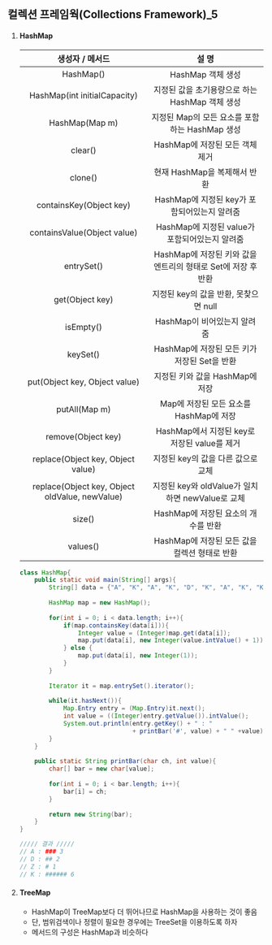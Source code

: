 ## 컬렉션 프레임웍(Collections Framework)_5

1. #### HashMap

   |                생성자 / 메서드                 |                            설 명                             |
   | :--------------------------------------------: | :----------------------------------------------------------: |
   |                   HashMap()                    |                      HashMap 객체 생성                       |
   |          HashMap(int initialCapacity)          |       지정된 값을 초기용량으로 하는 HashMap 객체 생성        |
   |                 HashMap(Map m)                 |        지정된 Map의 모든 요소를 포함하는 HashMap 생성        |
   |                    clear()                     |               HashMap에 저장된 모든 객체 제거                |
   |                    clone()                     |                 현재 HashMap을 복제해서 반환                 |
   |            containsKey(Object key)             |         HashMap에 지정된 key가 포함되어있는지 알려줌         |
   |          containsValue(Object value)           |        HashMap에 지정된 value가 포함되어있는지 알려줌        |
   |                   entrySet()                   | HashMap에 저장된 키와 값을 엔트리의 형태로 Set에 저장 후 반환 |
   |                get(Object key)                 |            지정된 key의 값을 반환, 못찾으면 null             |
   |                   isEmpty()                    |                 HashMap이 비어있는지 알려줌                  |
   |                    keySet()                    |         HashMap에 저장된 모든 키가 저장된 Set을 반환         |
   |         put(Object key, Object value)          |               지정된 키와 값을 HashMap에 저장                |
   |                 putAll(Map m)                  |           Map에 저장된 모든 요소를 HashMap에 저장            |
   |               remove(Object key)               |         HashMap에서 지정된 key로 저장된 value를 제거         |
   |       replace(Object key, Object value)        |              지정된 key의 값을 다른 값으로 교체              |
   | replace(Object key, Object oldValue, newValue) |       지정된 key와 oldValue가 일치하면 newValue로 교체       |
   |                     size()                     |             HashMap에 저장된 요소의 개수를 반환              |
   |                    values()                    |        HashMap에 저장된 모든 값을 컬렉션 형태로 반환         |

   ```java
   class HashMap{
       public static void main(String[] args){
           String[] data = {"A", "K", "A", "K", "D", "K", "A", "K", "K", "K", "Z", "D"};
           
           HashMap map = new HashMap();
           
           for(int i = 0; i < data.length; i++){
               if(map.containsKey(data[i])){
                   Integer value = (Integer)map.get(data[i]);
                   map.put(data[i], new Integer(value.intValue() + 1));
               } else {
                   map.put(data[i], new Integer(1));
               }
           }
           
           Iterator it = map.entrySet().iterator();
           
           while(it.hasNext()){
               Map.Entry entry = (Map.Entry)it.next();
               int value = ((Integer)entry.getValue()).intValue();
               System.out.println(entry.getKey() + " : " 
                                  + printBar('#', value) + " " +value);
           }
       }
       
       public static String printBar(char ch, int value){
           char[] bar = new char[value];
           
           for(int i = 0; i < bar.length; i++){
               bar[i] = ch;
           }
           
           return new String(bar);
       }
   }
   
   ///// 결과 /////
   // A : ### 3
   // D : ## 2
   // Z : # 1
   // K : ###### 6
   ```

2. #### TreeMap

   - HashMap이 TreeMap보다 더 뛰어나므로 HashMap을 사용하는 것이 좋음
   - 단, 범위검색이나 정렬이 필요한 경우에는 TreeSet을 이용하도록 하자
   - 메서드의 구성은 HashMap과 비슷하다